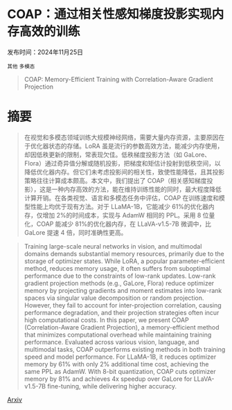 # COAP：通过相关性感知梯度投影实现内存高效的训练

发布时间：2024年11月25日

`其他` `多模态`

> COAP: Memory-Efficient Training with Correlation-Aware Gradient Projection

# 摘要

> 在视觉和多模态领域训练大规模神经网络，需要大量内存资源，主要原因在于优化器状态的存储。LoRA 虽是流行的参数高效方法，能减少内存使用，却因低秩更新的限制，常表现欠佳。低秩梯度投影方法（如 GaLore、Flora）通过奇异值分解或随机投影，把梯度和矩估计投射到低秩空间，以降低优化器内存。但它们未考虑投影间的相关性，致使性能降低，且其投影策略往往计算成本颇高。本文中，我们提出了 COAP（相关感知梯度投影），这是一种内存高效的方法，能在维持训练性能的同时，最大程度降低计算开销。在各类视觉、语言和多模态任务中评估，COAP 在训练速度和模型性能上均优于现有方法。对于 LLaMA-1B，它能减少 61%的优化器内存，仅增加 2%的时间成本，实现与 AdamW 相同的 PPL。采用 8 位量化，COAP 能减少 81%的优化器内存，在 LLaVA-v1.5-7B 微调中，比 GaLore 提速 4 倍，同时准确性更高。

> Training large-scale neural networks in vision, and multimodal domains demands substantial memory resources, primarily due to the storage of optimizer states. While LoRA, a popular parameter-efficient method, reduces memory usage, it often suffers from suboptimal performance due to the constraints of low-rank updates. Low-rank gradient projection methods (e.g., GaLore, Flora) reduce optimizer memory by projecting gradients and moment estimates into low-rank spaces via singular value decomposition or random projection. However, they fail to account for inter-projection correlation, causing performance degradation, and their projection strategies often incur high computational costs. In this paper, we present COAP (Correlation-Aware Gradient Projection), a memory-efficient method that minimizes computational overhead while maintaining training performance. Evaluated across various vision, language, and multimodal tasks, COAP outperforms existing methods in both training speed and model performance. For LLaMA-1B, it reduces optimizer memory by 61% with only 2% additional time cost, achieving the same PPL as AdamW. With 8-bit quantization, COAP cuts optimizer memory by 81% and achieves 4x speedup over GaLore for LLaVA-v1.5-7B fine-tuning, while delivering higher accuracy.

[Arxiv](https://arxiv.org/abs/2412.00071)